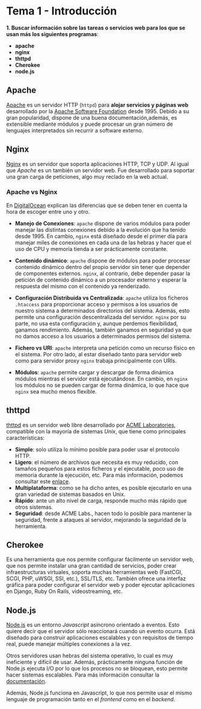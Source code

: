 # Tema 1 - Introducción

__1. Buscar información sobre las tareas o servicios web para los que se usan más los siguientes programas__: 

* __apache__
* __nginx__
* __thttpd__
* __Cherokee__
* __node.js__

## Apache
[Apache](http://httpd.apache.org/) es un servidor HTTP (`httpd`) para __alojar servicios y páginas web__ desarrollado por la [Apache Software Foundation](http://www.apache.org/) desde 1995. Debido a su gran popularidad, dispone de una buena documentación,además, es extensible mediante módulos y puede procesar un gran número de lenguajes interpretados sin recurrir a software externo.

## Nginx
[Nginx](https://www.nginx.com/) es un servidor que soporta aplicaciones HTTP, TCP y UDP. Al igual que _Apache_ es un también un servidor web. Fue desarrollado para soportar una gran carga de peticiones, algo muy reclado en la web actual. 

### Apache vs Nginx
En [DigitalOcean](https://www.digitalocean.com/community/tutorials/apache-vs-nginx-practical-considerations) explican las diferencias que se deben tener en cuenta la hora de escoger entre uno y otro.

- __Manejo de Conexiones__: `apache` dispone de varios módulos para poder manejar las distintas conexiones debido a la evolución que ha tenido desde 1995. En cambio, `nginx` está diseñado desde el primer día para manejar miles de conexiones en cada una de las hebras y hacer que el uso de CPU y memoria tienda a ser prácticamente constante.

- __Contenido dinámico__: `apache` dispone de módulos para poder procesar contenido dinámico dentro del propio servidor sin tener que depender de componentes externos. `nginx`, al contrario, debe depender pasar la petición de contenido dinámico a un procesador externo y esperar la respuesta del mismo con el contenido ya renderizado.

- __Configuración Distribuida vs Centralizada__: `apache` utiliza los ficheros `.htaccess` para proporcionar acceso y permisos a los usuarios de nuestro sistema a determinados directorios del sistema. Además, esto permite una configuración descentralizada del servidor. `nginx` por su parte, no usa esta configuración y, aunque perdemos flexibilidad, ganamos rendimiento. Además, también ganamos en seguridad ya que no damos acceso a los usuarios a determinados permisos del sistema.

- __Fichero vs URI__: `apache` interpreta una petición como un recurso físico en el sistema. Por otro lado, al estar diseñado tanto para servidor web como para servidor proxy `nginx` trabaja principalmente con URIs.

- __Módulos__: `apache` permite cargar y descargar de forma dinámica módulos mientras el servidor está ejecutándose. En cambio, en `nginx` los módulos no se pueden cargar de forma dinámica, lo que hace que `nginx` sea mucho menos flexible.

## thttpd

[thttpd](http://www.acme.com/software/thttpd/) es un servidor web libre desarrollado por [ACME Laboratories](http://acme.com/), compatible con la mayoría de sistemas _Unix_, que tiene como principales características:

- __Simple__: solo utiliza lo mínimo posible para poder usar el protocolo HTTP.
- __Ligero__: el número de archivos que necesita es muy reducido, con tamaños pequeños para estos ficheros y el ejecutable, poco uso de memoria durante la ejecución, etc. Para más información, podemos consultar este [enlace](http://www.acme.com/software/thttpd/benchmarks.html).
- __Multiplataforma__: como se ha dicho antes, es posible ejecutarlo en una gran variedad de sistemas basados en Unix.
- __Rápido__: ante un alto nivel de carga, responde mucho más rápido que otros sistemas.
- __Seguridad__: desde ACME Labs., hacen todo lo posible para mantener la seguridad, frente a ataques al servidor, mejorando la seguridad de la herramienta.

## Cherokee

Es una herramienta que nos permite configurar fácilmente un servidor web, que nos permite instalar una gran cantidad de servicios, poder crear infraestructuras virtuales, soporta muchas herramientas web (FastCGI, SCGI, PHP, uWSGI, SSI, etc.), SSL/TLS, etc. También ofrece una interfaz gráfica para poder configurar el servidor web y poder ejecutar aplicaciones en Django, Ruby On Rails, videostreaming, etc.

## Node.js

[Node.js](https://nodejs.org/en/about/) es un entorno _Javascript_ asíncrono orientado a eventos. Esto quiere decir que el servidor sólo reaccionará cuando un evento ocurra. Está diseñado para construir aplicaciones escalables y con requisitos de tiempo real, puede manejar múltiples conexiones a la vez. 

Otros servidores usan hebras del sistema operativo, lo cual es muy ineficiente y difícil de usar. Además, prácticamente ninguna función de Node.js ejecuta I/O por lo que los procesos no se bloquean, esto permite hacer sistemas escalables. Para más información consultar la [documentación](https://nodejs.org/en/docs/guides/blocking-vs-non-blocking/).

Además, Node.js funciona en Javascript, lo que nos permite usar el mismo lenguaje de programación tanto en el _frontend_ como en el _backend_.
